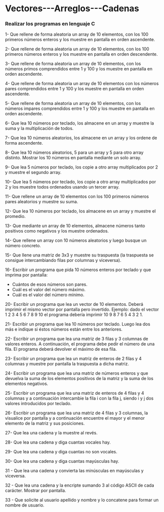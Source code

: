 # Vectores---Arreglos---Cadenas

### Realizar los programas en lenguaje C

1- Que rellene de forma aleatoria un array de 10 elementos, con los 100 primeros números enteros y los muestre en pantalla en orden ascendente.

2- Que rellene de forma aleatoria un array de 10 elementos, con los 100 primeros números enteros y los muestre en pantalla en orden descendente.

3- Que rellene de forma aleatoria un array de 10 elementos, con los números primos comprendidos entre 1 y 100 y los muestre en pantalla en orden ascendente.

4- Que rellene de forma aleatoria un array de 10 elementos con los números pares comprendidos entre 1 y 100 y los muestre en pantalla en orden ascendente.

5- Que rellene de forma aleatoria un array de 10 elementos, con los números impares comprendidos entre 1 y 100 y los muestre en pantalla en orden ascendente.

6- Que lea 10 números por teclado, los almacene en un array y muestre la suma y la multiplicación de todos.

7- Que lea 10 números aleatorios, los almacene en un array y los ordene de forma ascendente.

8- Que lea 10 números aleatorios, 5 para un array y 5 para otro array distinto. Mostrar los 10 números en pantalla mediante un solo array.

9- Que lea 5 números por teclado, los copie a otro array multiplicados por 2 y muestre el segundo array.

10- Que lea 5 números por teclado, los copie a otro array multiplicados por 2 y los muestre todos ordenados usando un tercer array.

11- Que rellene un array de 10 elementos con los 100 primeros números pares aleatorios y muestre su suma.

12- Que lea 10 números por teclado, los almacene en un array y muestre el promedio.

13- Que mediante un array de 10 elementos, almacene números tanto positivos como negativos y los muestre ordenados.

14- Que rellene un array con 10 números aleatorios y luego busque un número concreto.

15- Que llene una matriz de 3x3 y muestre su traspuesta (la traspuesta se consigue intercambiando filas por columnas y viceversa).

16- Escribir un programa que pida 10 números enteros por teclado y que imprima por pantalla:
   - Cuántos de esos números son pares.
   - Cuál es el valor del número máximo.
   - Cuál es el valor del número mínimo.
  
20- Escribir un programa que lea un vector de 10 elementos. Deberá imprimir el mismo vector por pantalla pero invertido. Ejemplo: dado el vector 1 2 3 4 5 6 7 8 9 10 el programa debería imprimir 10 9 8 7 6 5 4 3 2 1.

21- Escribir un programa que lea 10 números por teclado. Luego lea dos más e indique si éstos números están entre los anteriores.

22- Escribir un programa que lea una matriz de 3 filas y 3 columnas de valores enteros. A continuación, el programa debe pedir el número de una fila. El programa deberá devolver el máximo de esa fila.

23- Escribir un programa que lea un matriz de enteros de 2 filas y 4 columnas y muestre por pantalla la traspuesta a dicha matriz.

24- Escribir un programa que lea una matriz de números enteros y que devuelva la suma de los elementos positivos de la matriz y la suma de los elementos negativos.

25- Escribir un programa que lea una matriz de enteros de 4 filas y 4 columnas y a continuación intercambie la fila i con la fila j, siendo i y j dos valores introducidos por teclado.

26- Escribir un programa que lea una matriz de 4 filas y 3 columnas, la visualice por pantalla y a continuación encuentre el mayor y el menor elemento de la matriz y sus posiciones.

27- Que lea una cadena y la muestre al revés.

28- Que lea una cadena y diga cuantas vocales hay.

29- Que lea una cadena y diga cuantas no son vocales.

30- Que lea una cadena y diga cuantas mayúsculas hay.

31 - Que lea una cadena y convierta las minúsculas en mayúsculas y viceversa.

32 - Que lea una cadena y la encripte sumando 3 al código ASCII de cada carácter. Mostrar por pantalla.

33 - Que solicite al usuario apellido y nombre y lo concatene para formar un nombre de usuario.
